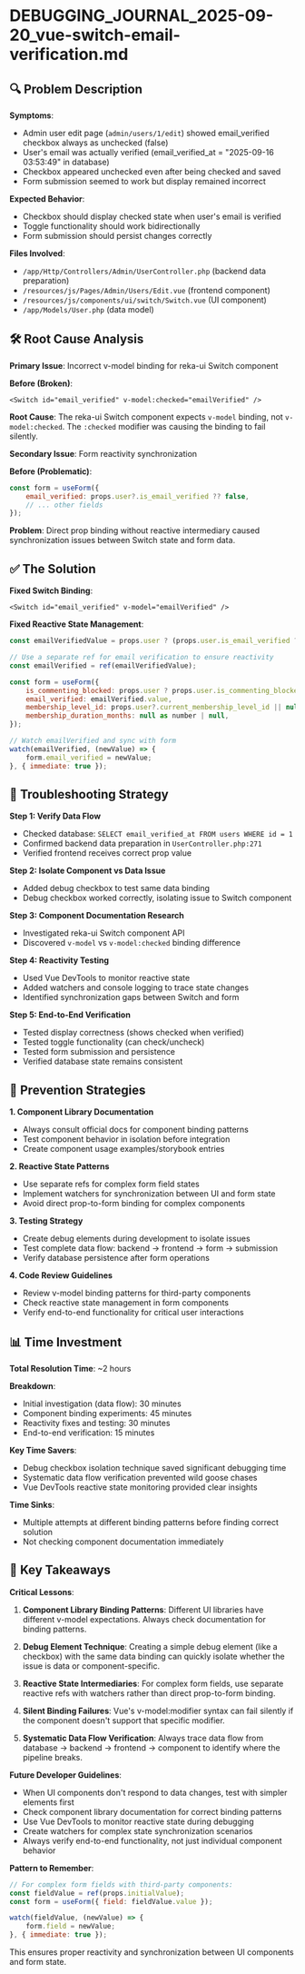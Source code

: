 # DEBUGGING_JOURNAL_2025-09-20_vue-switch-email-verification.md

## 🔍 Problem Description

**Symptoms**:
- Admin user edit page (`admin/users/1/edit`) showed email_verified checkbox always as unchecked (false)
- User's email was actually verified (email_verified_at = "2025-09-16 03:53:49" in database)
- Checkbox appeared unchecked even after being checked and saved
- Form submission seemed to work but display remained incorrect

**Expected Behavior**:
- Checkbox should display checked state when user's email is verified
- Toggle functionality should work bidirectionally
- Form submission should persist changes correctly

**Files Involved**:
- `/app/Http/Controllers/Admin/UserController.php` (backend data preparation)
- `/resources/js/Pages/Admin/Users/Edit.vue` (frontend component)
- `/resources/js/components/ui/switch/Switch.vue` (UI component)
- `/app/Models/User.php` (data model)

## 🛠️ Root Cause Analysis

**Primary Issue**: Incorrect v-model binding for reka-ui Switch component

**Before (Broken)**:
```vue
<Switch id="email_verified" v-model:checked="emailVerified" />
```

**Root Cause**: The reka-ui Switch component expects `v-model` binding, not `v-model:checked`. The `:checked` modifier was causing the binding to fail silently.

**Secondary Issue**: Form reactivity synchronization

**Before (Problematic)**:
```javascript
const form = useForm({
    email_verified: props.user?.is_email_verified ?? false,
    // ... other fields
});
```

**Problem**: Direct prop binding without reactive intermediary caused synchronization issues between Switch state and form data.

## ✅ The Solution

**Fixed Switch Binding**:
```vue
<Switch id="email_verified" v-model="emailVerified" />
```

**Fixed Reactive State Management**:
```javascript
const emailVerifiedValue = props.user ? (props.user.is_email_verified ?? false) : false;

// Use a separate ref for email verification to ensure reactivity
const emailVerified = ref(emailVerifiedValue);

const form = useForm({
    is_commenting_blocked: props.user ? props.user.is_commenting_blocked : false,
    email_verified: emailVerified.value,
    membership_level_id: props.user?.current_membership_level_id || null,
    membership_duration_months: null as number | null,
});

// Watch emailVerified and sync with form
watch(emailVerified, (newValue) => {
    form.email_verified = newValue;
}, { immediate: true });
```

## 🔬 Troubleshooting Strategy

**Step 1: Verify Data Flow**
- Checked database: `SELECT email_verified_at FROM users WHERE id = 1`
- Confirmed backend data preparation in `UserController.php:271`
- Verified frontend receives correct prop value

**Step 2: Isolate Component vs Data Issue**
- Added debug checkbox to test same data binding
- Debug checkbox worked correctly, isolating issue to Switch component

**Step 3: Component Documentation Research**
- Investigated reka-ui Switch component API
- Discovered `v-model` vs `v-model:checked` binding difference

**Step 4: Reactivity Testing**
- Used Vue DevTools to monitor reactive state
- Added watchers and console logging to trace state changes
- Identified synchronization gaps between Switch and form

**Step 5: End-to-End Verification**
- Tested display correctness (shows checked when verified)
- Tested toggle functionality (can check/uncheck)
- Tested form submission and persistence
- Verified database state remains consistent

## 🚫 Prevention Strategies

**1. Component Library Documentation**
- Always consult official docs for component binding patterns
- Test component behavior in isolation before integration
- Create component usage examples/storybook entries

**2. Reactive State Patterns**
- Use separate refs for complex form field states
- Implement watchers for synchronization between UI and form state
- Avoid direct prop-to-form binding for complex components

**3. Testing Strategy**
- Create debug elements during development to isolate issues
- Test complete data flow: backend → frontend → form → submission
- Verify database persistence after form operations

**4. Code Review Guidelines**
- Review v-model binding patterns for third-party components
- Check reactive state management in form components
- Verify end-to-end functionality for critical user interactions

## 📊 Time Investment

**Total Resolution Time**: ~2 hours

**Breakdown**:
- Initial investigation (data flow): 30 minutes
- Component binding experiments: 45 minutes
- Reactivity fixes and testing: 30 minutes
- End-to-end verification: 15 minutes

**Key Time Savers**:
- Debug checkbox isolation technique saved significant debugging time
- Systematic data flow verification prevented wild goose chases
- Vue DevTools reactive state monitoring provided clear insights

**Time Sinks**:
- Multiple attempts at different binding patterns before finding correct solution
- Not checking component documentation immediately

## 🎯 Key Takeaways

**Critical Lessons**:

1. **Component Library Binding Patterns**: Different UI libraries have different v-model expectations. Always check documentation for binding patterns.

2. **Debug Element Technique**: Creating a simple debug element (like a checkbox) with the same data binding can quickly isolate whether the issue is data or component-specific.

3. **Reactive State Intermediaries**: For complex form fields, use separate reactive refs with watchers rather than direct prop-to-form binding.

4. **Silent Binding Failures**: Vue's v-model:modifier syntax can fail silently if the component doesn't support that specific modifier.

5. **Systematic Data Flow Verification**: Always trace data flow from database → backend → frontend → component to identify where the pipeline breaks.

**Future Developer Guidelines**:
- When UI components don't respond to data changes, test with simpler elements first
- Check component library documentation for correct binding patterns
- Use Vue DevTools to monitor reactive state during debugging
- Create watchers for complex state synchronization scenarios
- Always verify end-to-end functionality, not just individual component behavior

**Pattern to Remember**:
```javascript
// For complex form fields with third-party components:
const fieldValue = ref(props.initialValue);
const form = useForm({ field: fieldValue.value });

watch(fieldValue, (newValue) => {
    form.field = newValue;
}, { immediate: true });
```

This ensures proper reactivity and synchronization between UI components and form state.